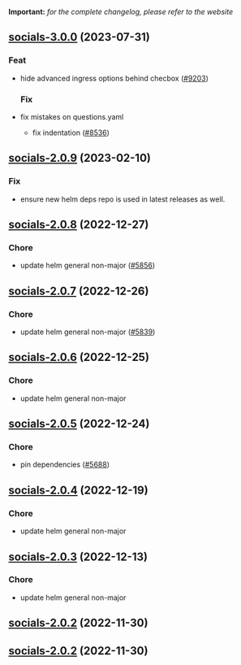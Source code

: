 **Important:**
*for the complete changelog, please refer to the website*












## [socials-3.0.0](https://github.com/truecharts/charts/compare/socials-2.0.9...socials-3.0.0) (2023-07-31)

### Feat

- hide advanced ingress options behind checbox ([#9203](https://github.com/truecharts/charts/issues/9203))
  
  ### Fix

- fix mistakes on questions.yaml
  - fix indentation ([#8536](https://github.com/truecharts/charts/issues/8536))
  
  


## [socials-2.0.9](https://github.com/truecharts/charts/compare/socials-2.0.8...socials-2.0.9) (2023-02-10)

### Fix

- ensure new helm deps repo is used in latest releases as well.
  
  


## [socials-2.0.8](https://github.com/truecharts/charts/compare/socials-2.0.7...socials-2.0.8) (2022-12-27)

### Chore

- update helm general non-major ([#5856](https://github.com/truecharts/charts/issues/5856))
  
  


## [socials-2.0.7](https://github.com/truecharts/charts/compare/socials-2.0.6...socials-2.0.7) (2022-12-26)

### Chore

- update helm general non-major ([#5839](https://github.com/truecharts/charts/issues/5839))
  
  


## [socials-2.0.6](https://github.com/truecharts/charts/compare/socials-2.0.5...socials-2.0.6) (2022-12-25)

### Chore

- update helm general non-major
  
  


## [socials-2.0.5](https://github.com/truecharts/charts/compare/socials-2.0.4...socials-2.0.5) (2022-12-24)

### Chore

- pin dependencies ([#5688](https://github.com/truecharts/charts/issues/5688))
  
  


## [socials-2.0.4](https://github.com/truecharts/charts/compare/socials-2.0.3...socials-2.0.4) (2022-12-19)

### Chore

- update helm general non-major
  
  


## [socials-2.0.3](https://github.com/truecharts/charts/compare/socials-2.0.2...socials-2.0.3) (2022-12-13)

### Chore

- update helm general non-major
  
  


## [socials-2.0.2](https://github.com/truecharts/charts/compare/socials-2.0.1...socials-2.0.2) (2022-11-30)




## [socials-2.0.2](https://github.com/truecharts/charts/compare/socials-2.0.1...socials-2.0.2) (2022-11-30)


